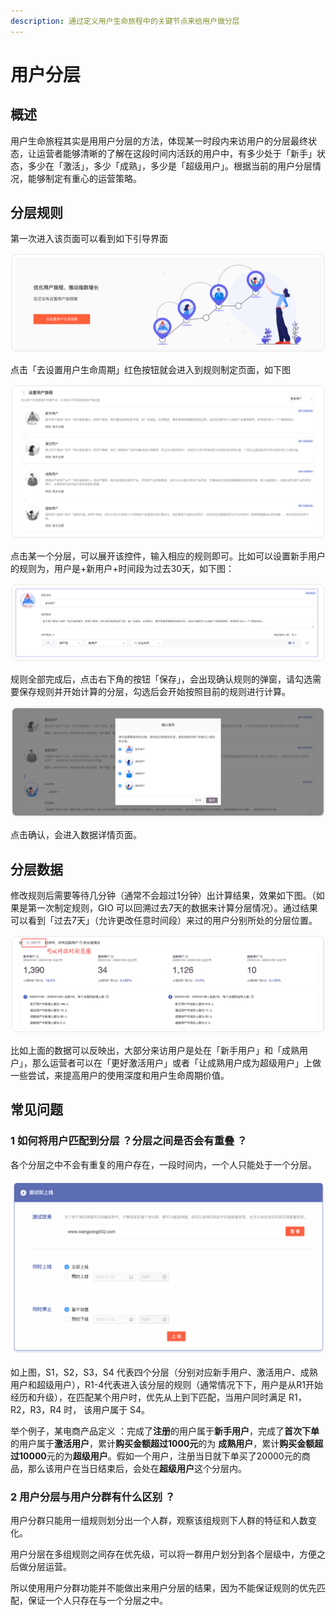 ```yaml
---
description: 通过定义用户生命旅程中的关键节点来给用户做分层
---
```


# 用户分层

## 概述

用户生命旅程其实是用用户分层的方法，体现某一时段内来访用户的分层最终状态，让运营者能够清晰的了解在这段时间内活跃的用户中，有多少处于「新手」状态，多少在「激活」，多少「成熟」，多少是「超级用户」。根据当前的用户分层情况，能够制定有重心的运营策略。

## 分层规则

第一次进入该页面可以看到如下引导界面

![](../.gitbook/assets/yh1.png)

点击「去设置用户生命周期」红色按钮就会进入到规则制定页面，如下图

![](../.gitbook/assets/yh2.png)

点击某一个分层，可以展开该控件，输入相应的规则即可。比如可以设置新手用户的规则为，用户是+新用户+时间段为过去30天，如下图：

![](../.gitbook/assets/yh3.png)

规则全部完成后，点击右下角的按钮「保存」，会出现确认规则的弹窗，请勾选需要保存规则并开始计算的分层，勾选后会开始按照目前的规则进行计算。

![](../.gitbook/assets/yh4.png)

点击确认，会进入数据详情页面。

## 分层数据

修改规则后需要等待几分钟（通常不会超过1分钟）出计算结果，效果如下图。（如果是第一次制定规则，GIO 可以回溯过去7天的数据来计算分层情况）。通过结果可以看到「过去7天」（允许更改任意时间段）来过的用户分别所处的分层位置。

![](../.gitbook/assets/yh5.png)

比如上面的数据可以反映出，大部分来访用户是处在「新手用户」和「成熟用户」，那么运营者可以在「更好激活用户」或者「让成熟用户成为超级用户」上做一些尝试，来提高用户的使用深度和用户生命周期价值。

## 常见问题

### 1 **如何将用户匹配到分层 ？分层之间是否会有重叠 ？**

各个分层之中不会有重复的用户存在，一段时间内，一个人只能处于一个分层。

![](../.gitbook/assets/image%20%2840%29.png)

如上图，S1，S2，S3，S4 代表四个分层（分别对应新手用户、激活用户、成熟用户和超级用户），R1-4代表进入该分层的规则（通常情况下下，用户是从R1开始经历和升级），在匹配某个用户时，优先从上到下匹配，当用户同时满足 R1，R2，R3，R4 时， 该用户属于 S4。

举个例子，某电商产品定义 ：完成了**注册**的用户属于**新手用户**，完成了**首次下单**的用户属于**激活用户**，累计**购买金额超过1000元**的为 **成熟用户**，累计**购买金额超过10000**元的为**超级用户**。假如一个用户，注册当日就下单买了20000元的商品，那么该用户在当日结束后，会处在**超级用户**这个分层内。

### 2 用户分层与用户分群有什么区别 ？

用户分群只能用一组规则划分出一个人群，观察该组规则下人群的特征和人数变化。

用户分层在多组规则之间存在优先级，可以将一群用户划分到各个层级中，方便之后做分层运营。

所以使用用户分群功能并不能做出来用户分层的结果，因为不能保证规则的优先匹配，保证一个人只存在与一个分层之中。

